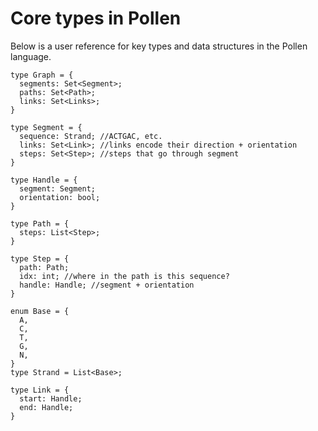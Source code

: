 # Core types in Pollen

Below is a user reference for key types and data structures in the Pollen language.

    type Graph = {
      segments: Set<Segment>;
      paths: Set<Path>;
      links: Set<Links>; 
    }

    type Segment = {
      sequence: Strand; //ACTGAC, etc. 
      links: Set<Link>; //links encode their direction + orientation
      steps: Set<Step>; //steps that go through segment
    }

    type Handle = {
      segment: Segment; 
      orientation: bool;
    }

    type Path = {
      steps: List<Step>;
    }

    type Step = {
      path: Path; 
      idx: int; //where in the path is this sequence?
      handle: Handle; //segment + orientation
    }

    enum Base = {
      A,
      C,
      T,
      G,
      N,
    }
    type Strand = List<Base>;

    type Link = {
      start: Handle; 
      end: Handle;
    }
